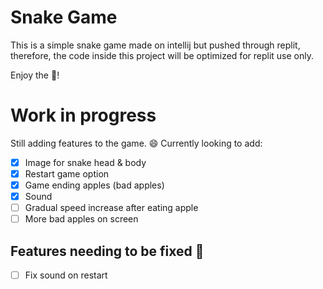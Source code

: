 # Snake Game
This is a simple snake game made on intellij but pushed through replit, therefore, the code inside this project will be optimized for replit use only.

Enjoy the :snake:!

# Work in progress
Still adding features to the game. :smile:
Currently looking to add:
- [x] Image for snake head & body
- [x] Restart game option
- [x] Game ending apples (bad apples)
- [x] Sound
- [ ] Gradual speed increase after eating apple
- [ ] More bad apples on screen

## Features needing to be fixed :wrench:
- [ ] Fix sound on restart

